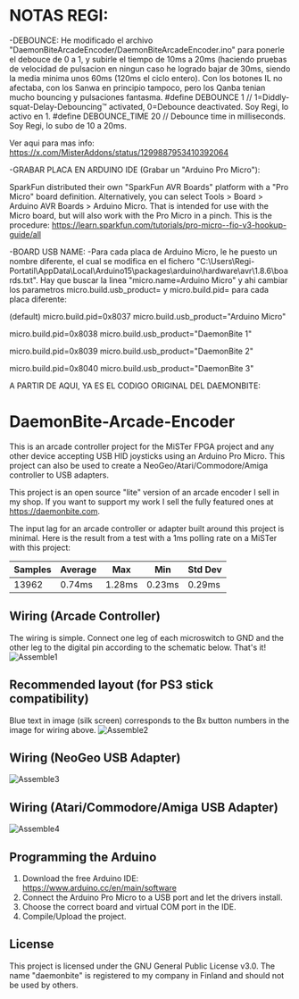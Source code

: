 # NOTAS REGI:

-DEBOUNCE:
He modificado el archivo "DaemonBiteArcadeEncoder/DaemonBiteArcadeEncoder.ino" para ponerle el debouce de 0 a 1, y subirle el tiempo de 10ms a 20ms (haciendo pruebas de velocidad de pulsacion en ningun caso he logrado bajar de 30ms, siendo la media minima unos 60ms (120ms el ciclo entero). Con los botones IL no afectaba, con los Sanwa en principio tampoco, pero los Qanba tenian mucho bouncing y pulsaciones fantasma.
#define DEBOUNCE 1          // 1=Diddly-squat-Delay-Debouncing™ activated, 0=Debounce deactivated. Soy Regi, lo activo en 1.
#define DEBOUNCE_TIME 20    // Debounce time in milliseconds. Soy Regi, lo subo de 10 a 20ms.

Ver aqui para mas info:
https://x.com/MisterAddons/status/1299887953410392064


-GRABAR PLACA EN ARDUINO IDE (Grabar un "Arduino Pro Micro"):

SparkFun distributed their own "SparkFun AVR Boards" platform with a "Pro Micro" board definition. Alternatively, you can select Tools > Board > Arduino AVR Boards > Arduino Micro. That is intended for use with the Micro board, but will also work with the Pro Micro in a pinch. This is the procedure: https://learn.sparkfun.com/tutorials/pro-micro--fio-v3-hookup-guide/all



-BOARD USB NAME:
-Para cada placa de Arduino Micro, le he puesto un nombre diferente, el cual se modifica en el fichero "C:\Users\Regi-Portatil\AppData\Local\Arduino15\packages\arduino\hardware\avr\1.8.6\boards.txt". Hay que buscar la linea "micro.name=Arduino Micro" y ahi cambiar los parametros micro.build.usb_product= y micro.build.pid= para cada placa diferente:

(default)
micro.build.pid=0x8037
micro.build.usb_product="Arduino Micro"

micro.build.pid=0x8038
micro.build.usb_product="DaemonBite 1"

micro.build.pid=0x8039
micro.build.usb_product="DaemonBite 2"

micro.build.pid=0x8040
micro.build.usb_product="DaemonBite 3"





A PARTIR DE AQUI, YA ES EL CODIGO ORIGINAL DEL DAEMONBITE:
# DaemonBite-Arcade-Encoder
This is an arcade controller project for the MiSTer FPGA project and any other device accepting USB HID joysticks using an Arduino Pro Micro. This project can also be used to create a NeoGeo/Atari/Commodore/Amiga controller to USB adapters.

This project is an open source "lite" version of an arcade encoder I sell in my shop. If you want to support my work I sell the fully featured ones at https://daemonbite.com.

The input lag for an arcade controller or adapter built around this project is minimal. Here is the result from a test with a 1ms polling rate on a MiSTer with this project:

| Samples | Average | Max | Min | Std Dev |
| ------ | ------ | ------ | ------ | ------ | 
| 13962 | 0.74ms | 1.28ms | 0.23ms | 0.29ms |

## Wiring (Arcade Controller)
The wiring is simple. Connect one leg of each microswitch to GND and the other leg to the digital pin according to the schematic below. That's it!  
![Assemble1](images/daemonbite-arcade-encoder-wiring.png)

## Recommended layout (for PS3 stick compatibility)
Blue text in image (silk screen) corresponds to the Bx button numbers in the image for wiring above. 
![Assemble2](images/daemonbite-arcade-encoder-layout.png)

## Wiring (NeoGeo USB Adapter)
![Assemble3](images/daemonbite-arcade-encoder-wiring-neogeo.png)

## Wiring (Atari/Commodore/Amiga USB Adapter)
![Assemble4](images/daemonbite-arcade-encoder-wiring-atari.png)

## Programming the Arduino
1. Download the free Arduino IDE: https://www.arduino.cc/en/main/software
2. Connect the Arduino Pro Micro to a USB port and let the drivers install.
3. Choose the correct board and virtual COM port in the IDE.
3. Compile/Upload the project.

## License
This project is licensed under the GNU General Public License v3.0. The name "daemonbite" is registered to my company in Finland and should not be used by others.
